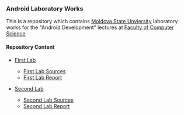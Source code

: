 ### Android Laboratory Works

  This is a repository which contains [Moldova State Unviersity](https://usm.md) laboratory works
for the "Android Development" lectures at [Faculty of Computer Science](https://fmi.usm.md)

#### Repository Content

- [First Lab](./First/)
    - [First Lab Sources](./First/Semaphore_CuteMonster)
    - [First Lab Report](./First/First_Lab_Report_Runtov_Constantin_i1802.pdf)

- [Second Lab](./Second)
    - [Second Lab Sources](./Second/Second_Laboratory_Work)
    - [Second Lab Report](./Second/Second_Lab_Report_Runtov_Constantin_i1802.pdf)

